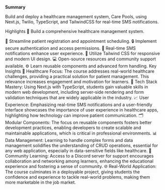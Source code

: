 **Summary**

Build and deploy a healthcare management system, Care Pools, using Next.js, Twilio, TypeScript, and TailwindCSS for real-time SMS notifications.

Highlights
🚀 Build a comprehensive healthcare management system.

📅 Streamline patient registration and appointment scheduling.
🔒 Implement secure authentication and access permissions.
📱 Real-time SMS notifications enhance user experience.
🎨 Utilize Tailwind CSS for responsive and modern UI design.
💻 Open-source resources and community support available.
⚙️ Learn reusable components and advanced form handling.
Key Insights
🏥 Healthcare Focus: The course addresses real-world healthcare challenges, providing a practical solution for patient management. This relevance increases engagement and motivation for learners.
🔧 Tech Stack Mastery: Using Next.js with TypeScript, students gain valuable skills in modern web development, including server-side rendering and form validation techniques that are widely applicable in the industry.
📈 User Experience: Emphasizing real-time SMS notifications and a user-friendly interface showcases the importance of user experience in healthcare apps, highlighting how technology can improve patient communication.
🗂️ Modular Components: The focus on reusable components fosters better development practices, enabling developers to create scalable and maintainable applications, which is critical in professional environments.
📊 Data Management: Learning to handle complex forms and data management solidifies the understanding of CRUD operations, essential for any web application, especially in data-sensitive fields like healthcare.
🤝 Community Learning: Access to a Discord server for support encourages collaboration and networking among learners, enhancing the educational experience and fostering a sense of community.
🌐 Real-World Application: The course culminates in a deployable project, giving students the confidence and experience to tackle real-world problems, making them more marketable in the job market.
